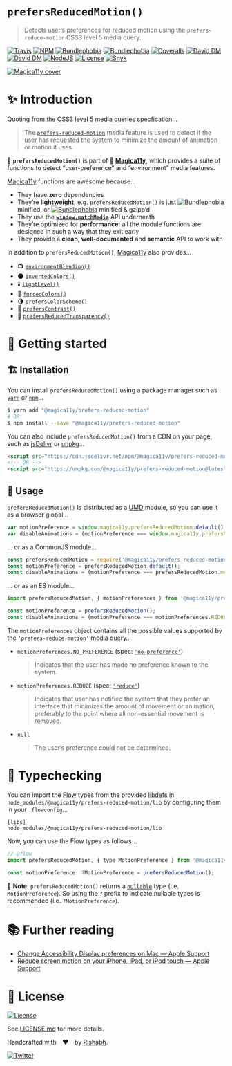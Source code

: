 `prefersReducedMotion()`
========================
> Detects user’s preferences for reduced motion using the `prefers-reduce-motion` CSS3 level 5 media query.

[![Travis](https://img.shields.io/travis/com/magica11y/prefers-reduced-motion.svg?style=for-the-badge)](https://travis-ci.com/magica11y/prefers-reduced-motion)
[![NPM](https://img.shields.io/npm/v/@magica11y/prefers-reduced-motion.svg?style=for-the-badge "NPM")](https://www.npmjs.com/package/@magica11y/prefers-reduced-motion)
[![Bundlephobia](https://img.shields.io/bundlephobia/min/@magica11y/prefers-reduced-motion.svg?style=for-the-badge "Bundle size (minified)")](https://bundlephobia.com/result?p=@magica11y/prefers-reduced-motion)
[![Bundlephobia](https://img.shields.io/bundlephobia/minzip/@magica11y/prefers-reduced-motion.svg?style=for-the-badge "Bundle size (minified+gzipped)")](https://bundlephobia.com/result?p=@magica11y/prefers-reduced-motion)
[![Coveralls](https://img.shields.io/coveralls/github/magica11y/prefers-reduced-motion.svg?style=for-the-badge "Test coverage status")](https://coveralls.io/github/magica11y/prefers-reduced-motion)
[![David DM](https://img.shields.io/david/magica11y/prefers-reduced-motion.svg?style=for-the-badge "Dependencies")](https://david-dm.org/magica11y/prefers-reduced-motion)
[![David DM](https://img.shields.io/david/dev/magica11y/prefers-reduced-motion.svg?style=for-the-badge "Dev Dependencies")](https://david-dm.org/magica11y/prefers-reduced-motion?type=dev)
[![NodeJS](https://img.shields.io/node/v/@magica11y/prefers-reduced-motion.svg?style=for-the-badge "Node engine")](https://www.npmjs.com/package/@magica11y/prefers-reduced-motion)
[![License](https://img.shields.io/github/license/magica11y/prefers-reduced-motion.svg?style=for-the-badge "MIT license")](LICENSE.md)
[![Snyk](https://img.shields.io/snyk/vulnerabilities/github/magica11y/prefers-reduced-motion?style=for-the-badge "Snyk vulnerabilities status")](https://snyk.io/test/github/magica11y/prefers-reduced-motion?targetFile=package.json)

[![Magica11y cover](https://cdn.jsdelivr.net/gh/magica11y/cauldron@1.0.7/assets/Magica11y-cover.jpg "Magica11y cover")](https://magica11y.github.io)


# :sparkles: Introduction

Quoting from the [CSS3](https://developer.mozilla.org/en-US/docs/Web/CSS/CSS3) [level 5](https://drafts.csswg.org/mediaqueries-5)
[media queries](https://developer.mozilla.org/en-US/docs/Web/CSS/Media_Queries) specfication…

> The [`prefers-reduced-motion`](https://drafts.csswg.org/mediaqueries-5/#prefers-reduced-motion) media feature
> is used to detect if the user has requested the system to minimize the amount of animation or motion it uses.

:roller_coaster: **`prefersReducedMotion()`** is part of :crystal_ball: [**Magica11y**](https://magica11y.github.io),
which provides a suite of functions to detect “user-preference” and “environment” media features.

[Magica11y](https://magica11y.github.io) functions are awesome because…
  * They have **zero** dependencies
  * They’re **lightweight**; e.g. `prefersReducedMotion()` is just [![Bundlephobia](https://img.shields.io/bundlephobia/min/@magica11y/prefers-reduced-motion.svg?style=flat-square&label "Bundle size (minified)")](https://bundlephobia.com/result?p=@magica11y/prefers-reduced-motion) minified, or [![Bundlephobia](https://img.shields.io/bundlephobia/minzip/@magica11y/prefers-reduced-motion.svg?style=flat-square&label "Bundle size (minified+gzipped)")](https://bundlephobia.com/result?p=@magica11y/prefers-reduced-motion) minified & gzipp’d
  * They use the **[`window.matchMedia`](https://developer.mozilla.org/docs/Web/API/Window/matchMedia)** API underneath
  * They’re optimized for **performance**; all the module functions are designed in such a way that they exit early
  * They provide a **clean**, **well-documented** and **semantic** API to work with

In addition to `prefersReducedMotion()`, [Magica11y](https://magica11y.github.io) also provides…

  * :tv: [`environmentBlending()`](https://github.com/magica11y/environment-blending)
  * :new_moon: [`invertedColors()`](https://github.com/magica11y/inverted-colors)
  * :candle: [`lightLevel()`](https://github.com/magica11y/light-level)
  * :art: [`forcedColors()`](https://github.com/magica11y/forced-colors)
  * :last_quarter_moon: [`prefersColorScheme()`](https://github.com/magica11y/prefers-color-scheme)
  * :high_brightness: [`prefersContrast()`](https://github.com/magica11y/prefers-contrast)
  * :gem: [`prefersReducedTransparency()`](https://github.com/magica11y/prefers-reduced-transparency)

# :rocket: Getting started

## :building_construction: Installation

You can install `prefersReducedMotion()` using a package manager such as [`yarn`](https://yarnpkg.com/en/package/@magica11y/prefers-reduced-motion) or [`npm`](https://www.npmjs.com/package/@magica11y/prefers-reduced-motion)…

```sh
$ yarn add "@magica11y/prefers-reduced-motion"
# OR
$ npm install --save "@magica11y/prefers-reduced-motion"
```

You can also include `prefersReducedMotion()` from a CDN on your page, such as [jsDelivr](https://www.jsdelivr.com/package/npm/@magica11y/prefers-reduced-motion) or [unpkg](https://unpkg.com/@magica11y/prefers-reduced-motion)…

```html
<script src="https://cdn.jsdelivr.net/npm/@magica11y/prefers-reduced-motion@latest/dist/magica11y.prefersReducedMotion.min.js"></script>
<!-- OR -->
<script src="https://unpkg.com/@magica11y/prefers-reduced-motion@latest/dist/magica11y.prefersReducedMotion.js"></script>
```

## :game_die: Usage

`prefersReducedMotion()` is distributed as a [UMD](https://github.com/umdjs/umd) module, so you can use it as a browser global…

```js
var motionPreference = window.magica11y.prefersReducedMotion.default();
var disableAnimations = (motionPreference === window.magica11y.prefersReducedMotion.motionPreferences.REDUCE);
```

… or as a CommonJS module…

```js
const prefersReducedMotion = require('@magica11y/prefers-reduced-motion');
const motionPreference = prefersReducedMotion.default();
const disableAnimations = (motionPreference === prefersReducedMotion.motionPreferences.REDUCE);
```

… or as an ES module…

```js
import prefersReducedMotion, { motionPreferences } from '@magica11y/prefers-reduced-motion';

const motionPreference = prefersReducedMotion();
const disableAnimations = (motionPreference === motionPreferences.REDUCE);
```

The `motionPreferences` object contains all the possible values supported by the `'prefers-reduce-motion'` media query…

* `motionPreferences.NO_PREFERENCE` (spec: [`'no-preference'`](https://drafts.csswg.org/mediaqueries-5/#valdef-media-prefers-reduced-motion-no-preference))
  > Indicates that the user has made no preference known to the system.
* `motionPreferences.REDUCE` (spec: [`'reduce'`](https://drafts.csswg.org/mediaqueries-5/#valdef-media-prefers-reduced-motion-reduce))
  > Indicates that user has notified the system that they prefer an interface that minimizes the amount of movement or animation,
  > preferably to the point where all non-essential movement is removed.
* `null`
  > The user’s preference could not be determined.


# :checkered_flag: Typechecking

You can import the [Flow](https://flow.org) types from the provided [libdefs](https://flow.org/en/docs/libdefs)
in `node_modules/@magica11y/prefers-reduced-motion/lib` by configuring them in your `.flowconfig`…

```
[libs]
node_modules/@magica11y/prefers-reduced-motion/lib
```

Now, you can use the Flow types as follows…

```js
// @flow
import prefersReducedMotion, { type MotionPreference } from '@magica11y/prefers-reduced-motion';

const motionPreference: ?MotionPreference = prefersReducedMotion();
```

:tophat: **Note**: `prefersReducedMotion()` returns a [`nullable`](https://flow.org/en/docs/types/primitives/#toc-null-and-void)
type (i.e. `MotionPreference`). So using the `?` prefix to indicate nullable types is recommended (i.e. `?MotionPreference`).


# :books: Further reading

* [Change Accessibility Display preferences on Mac — Apple Support](https://support.apple.com/guide/mac-help/unac089/mac)
* [Reduce screen motion on your iPhone, iPad, or iPod touch — Apple Support](https://support.apple.com/en-lamr/HT202655)


# :scroll: License

[![License](https://img.shields.io/github/license/magica11y/magica11y.svg?style=for-the-badge "MIT license")](LICENSE.md)

See [LICENSE.md](LICENSE.md) for more details.

Handcrafted with :heart: by [Rishabh](https://rishabh.ink).

[![Twitter](https://img.shields.io/twitter/follow/rishabh_ink.svg?style=social)](https://twitter.com/rishabh_ink)
